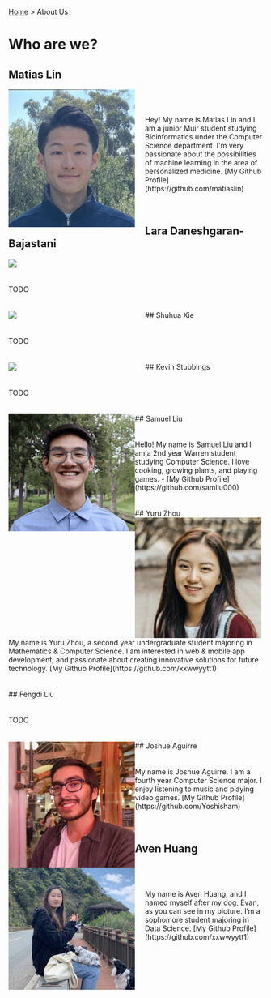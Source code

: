 [Home](https://melinucsd.github.io/cse110-team16-tmpwebsite/) > About Us
# Who are we?
## Matias Lin
<img align="left" src="profiles/MatiasLin.jpg" width=250 style="margin-right: 20px;">
<br /><br /><br />
Hey! My name is Matias Lin and I am a junior Muir student studying Bioinformatics under the Computer Science department. I'm very passionate about the possibilities of machine learning in the area of personalized medicine.  
[My Github Profile](https://github.com/matiaslin)
<br /><br /><br />

## Lara Daneshgaran-Bajastani
<img align="left" src="profiles/LaraDaneshgaran.jpg" width=250 style="margin-right: 20px;">
<br /><br /><br />
TODO
<br /><br /><br />
## Shuhua Xie
<img align="left" src="profiles/ShuhuaXie.jpg" width=250 style="margin-right: 20px;">
<br /><br /><br />
TODO
<br /><br /><br />
## Kevin Stubbings 
<img align="left" src="profiles/KevinStubbings.jpg" width=250 style="margin-right: 20px;">
<br /><br /><br />
TODO
<br /><br /><br />
## Samuel Liu
<img align="left" src="profiles/SamuelLiu.jpg" width=250>
<br /><br /><br />
Hello! My name is Samuel Liu and I am a 2nd year Warren student studying Computer Science. I love cooking, growing plants, and playing games. 
 - [My Github Profile](https://github.com/samliu000)
<br /><br /><br />
## Yuru Zhou
<img align="left" src="profiles/YuruZhou.jpg" width=250>
<br /><br /><br />
My name is Yuru Zhou, a second year undergraduate student majoring in Mathematics & Computer Science. I am interested in web & mobile app development, and passionate about creating innovative solutions for future technology.
[My Github Profile](https://github.com/xxwwyytt1)
<br /><br /><br />
## Fengdi Liu
<br /><br /><br />
TODO
<br /><br /><br />
## Joshue Aguirre
<img align="left" src="profiles/JoshueAguirre.jpg" width=250>
<br /><br /><br />
My name is Joshue Aguirre. I am a fourth year
Computer Science major. I enjoy listening to music and playing video games. 
[My Github Profile](https://github.com/Yoshisham)
<br /><br /><br />

## Aven Huang
<img align="left" src="profiles/AvenHuang.jpg" width=250 style="margin-right: 20px;">
<br /><br /><br />
My name is Aven Huang, and I named myself after my dog, Evan, as you can see in my picture. I’m a sophomore student majoring in Data Science.  
[My Github Profile](https://github.com/xxwwyytt1)